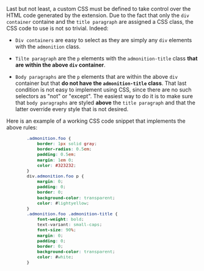 <!-- markdownlint-disable MD041-->
Last but not least, a custom CSS must be defined to take control over the HTML code generated by the extension. Due to the fact that only the `div container` containe and the `title paragraph` are assigned a CSS class, the CSS code to use is not so trivial. Indeed:

- `Div containers` are easy to select as they are simply any `div` elements with the `admonition` class.

- `Tilte paragraph` are the `p` elements with the `admonition-title` class **that are within the above `div` container**.

- `Body paragraphs` are the `p` elements that are within the above `div` container but that **do not have the `admonition-title` class**. That last condition is not easy to implement using CSS, since there are no such selectors as "not" or "except". The easiest way to do it is to make sure that `body paragraphs` are styled **above** the `title paragraph` and that the latter override every style that is not desired.

Here is an example of a working CSS code snippet that implements the above rules:

<div style="width: 38em; font-size: normal; margin-left: 40pt; margin-bottom: 30pt">
<div style="font-size: 95%; text-align: justify;">

```css
.admonition.foo {
    border: 1px solid gray;
    border-radius: 0.5em;
    padding: 0.5em;
    margin: 1em 0;
    color: #323232;
}
div.admonition.foo p {
    margin: 0;
    padding: 0;
    border: 0;
    background-color: transparent;
    color: #lightyellow;
}
.admonition.foo .admonition-title {
    font-weight: bold;
    text-variant: small-caps;
    font-size: 90%;
    margin: 0;
    padding: 0;
    border: 0;
    background-color: transparent;
    color: #white;
}
```

</div></div>

<!-- markdownlint-enable MD041-->
